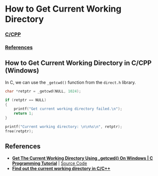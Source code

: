 # How to Get Current Working Directory
### [C/CPP](#c)
### [References](#ref)

## How to Get Current Working Directory in C/CPP (Windows) <a name="c"></a>
In C, we can use the `_getcwd()` function from the `direct.h` library.

```c
char *retptr = _getcwd(NULL, 1024);

if (retptr == NULL)
{
    printf("Get current working directory failed.\n");
    return 1;
}

printf("Current working directory: \n\n%s\n", retptr);
free(retptr);
```

## References <a name="ref"></a>
- [**Get The Current Working Directory Using _getcwd() On Windows | C Programming Tutorial**](https://www.youtube.com/watch?v=n2iSn6zGB5A) | [Source Code](https://github.com/portfoliocourses/c-example-code/blob/main/_getcwd.c)
- [**Find out the current working directory in C/C++**](https://www.tutorialspoint.com/find-out-the-current-working-directory-in-c-cplusplus)
